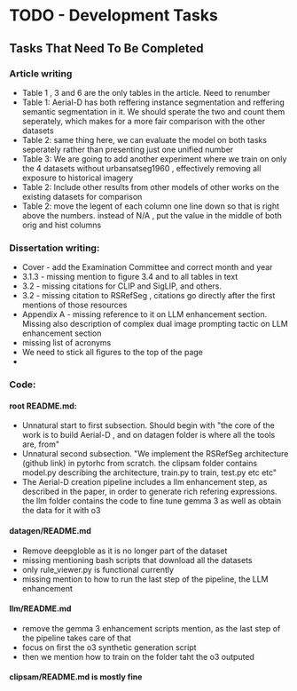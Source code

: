# TODO - Development Tasks

## Tasks That Need To Be Completed

### Article writing
* Table 1 , 3 and 6 are the only tables in the article. Need to renumber
* Table 1: Aerial-D has both reffering instance segmentation and reffering semantic segmentation in it. We should sperate the two and count them seperately, which makes for a more fair comparison with the other datasets
* Table 2: same thing here, we can evaluate the model on both tasks seperately rather than presenting just one unified number
* Table 3: We are going to add another experiment where we train on only the 4 datasets without urbansatseg1960 , effectively removing all exposure to historical imagery
* Table 2: Include other results from other models of other works on the existing datasets for comparison
* Table 2: move the legent of each column one line down so that is right above the numbers. instead of N/A , put the value in the middle of both orig and hist columns


### Dissertation writing:

* Cover - add the Examination Committee and correct month and year
* 3.1.3 - missing mention to figure 3.4 and to all tables in text
* 3.2 - missing citations for CLIP and SigLIP, and others.
* 3.2 - missing citation to RSRefSeg , citations go directly after the first mentions of those resources
* Appendix A - missing reference to it on LLM enhancement section. Missing also description of complex dual image prompting tactic on LLM enhancement section
* missing list of acronyms
* We need to stick all figures to the top of the page
* 

### Code:

#### root README.md:
* Unnatural start to first subsection. Should begin with "the core of the work is to build Aerial-D , and on datagen folder is where all the tools are, from"
* Unnatural second subsection. "We implement the RSRefSeg architecture (github link) in pytorhc from scratch. the clipsam folder contains model.py describing the architecture, train.py to train, test.py etc etc"
* The Aerial-D creation pipeline includes a llm enhancement step, as described in the paper, in order to generate rich refering expressions. the llm folder contains the code to fine tune gemma 3 as well as obtain the data for it with o3

#### datagen/README.md
* Remove deepgloble as it is no longer part of the dataset
* missing mentioning bash scripts that download all the datasets
* only rule_viewer.py is functional currently
* missing mention to how to run the last step of the pipeline, the LLM enhancement

#### llm/README.md
* remove the gemma 3 enhancement scripts mention, as the last step of the pipeline takes care of that
* focus on first the o3 synthetic generation script
* then we mention how to train on the folder taht the o3 outputed

#### clipsam/README.md is mostly fine

